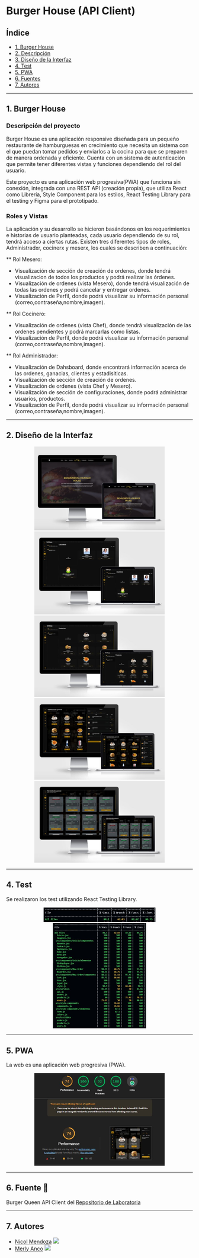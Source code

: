 # Burger House (API Client)

## Índice

* [1. Burger House](#1-burger-house)
* [2. Descripción](#2-descripción)
* [3. Diseño de la Interfaz](#3-diseño-de-la-interfaz)
* [4. Test](#4-test)
* [5. PWA](#5-pwa)
* [6. Fuentes](#6-fuentes)
* [7. Autores](#7-autores)

***

## 1. Burger House

### Descripción del proyecto
Burger House es una aplicación responsive diseñada para un pequeño restaurante de hamburguesas en crecimiento que necesita un sistema con el que puedan tomar pedidos y enviarlos a la cocina para que se preparen de manera ordenada y eficiente.
Cuenta con un sistema de autenticación que permite tener diferentes vistas y funciones dependiendo del rol del usuario.

Este proyecto es una aplicación web progresiva(PWA) que funciona sin conexión, integrada con una  REST API (creación propia), que utiliza React como Librería, Style Component para los estilos, React Testing Library para el testing y Figma para el prototipado.

### Roles y Vistas
La aplicación y su desarrollo se hicieron basándonos en los requerimientos e historias de usuario planteadas, cada usuario dependiendo de su rol, tendrá acceso a ciertas rutas. Existen tres diferentes tipos de roles, Administradxr, cocinerx y meserx, los cuales se describen a continuación:


** Rol Mesero:
- Visualización de sección de creación de ordenes, donde tendrá visualizacion de todos los productos y podrá realizar las órdenes. 
- Visualización de ordenes (vista Mesero), donde tendrá visualización de todas las ordenes y podrá cancelar y entregar ordenes.
- Visualización de Perfil, donde podrá visualizar su información personal (correo,contraseña,nombre,imagen).

** Rol Cocinero:
- Visualización de ordenes (vista Chef), donde tendrá visualización de las ordenes pendientes y podrá marcarlas como listas.
- Visualización de Perfil, donde podrá visualizar su información personal (correo,contraseña,nombre,imagen).


** Rol Administrador:
- Visualización de Dahsboard, donde encontrará información acerca de las ordenes, ganacias, clientes y estadisiticas.
- Visualización de sección de creación de ordenes.
- Visualización de ordenes (vista Chef y Mesero).
- Visualización de sección de configuraciones, donde podrá administrar usuarios, productos. 
- Visualización de Perfil, donde podrá visualizar su información personal (correo,contraseña,nombre,imagen).

***
## 2. Diseño de la Interfaz
<div align=center><img src="./burger-queen/src/img/homePrototipo.JPG" width=70%></div>
<div align=center><img src="./burger-queen/src/img/settingsPrototipo.JPG" width=70%></div>
<div align=center><img src="./burger-queen/src/img/settingsProductoPrototipo.JPG" width=70%></div>
<div align=center><img src="./burger-queen/src/img/newOrderPrototipo.JPG" width=70%></div>
<div align=center><img src="./burger-queen/src/img/ordersCheftPrototipo.JPG" width=70%></div>

***

## 4. Test
Se realizaron los test utilizando React Testing Library.
<div align=center><img src="./burger-queen/src/img/test1.JPG" width=60%></div>
<div align=center><img src="./burger-queen/src/img/test2.JPG" width=50%></div>

***
## 5. PWA
La web es una aplicación web progresiva (PWA).
<div align=center><img src="./burger-queen/src/img/pwa.png" width=70%></div>

***
## 6. Fuente 📄

Burger Queen API Client del [Repositorio de Laboratoria](https://github.com/Laboratoria/LIM016-burger-queen-api-client)
***

## 7. Autores

- [Nicol Mendoza](https://github.com/nicolmendoza) <img src="https://cdn-icons-png.flaticon.com/512/2570/2570280.png" width=20px>
- [Merly Anco](https://github.com/MerlyAnco) <img src="https://cdn-icons-png.flaticon.com/512/2570/2570280.png" width=20px>
